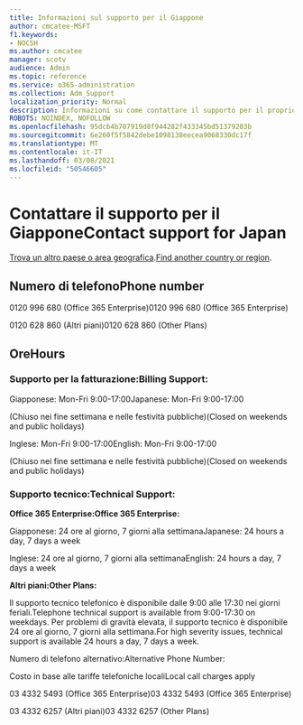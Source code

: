 ```yaml
---
title: Informazioni sul supporto per il Giappone
author: cmcatee-MSFT
f1.keywords:
- NOCSH
ms.author: cmcatee
manager: scotv
audience: Admin
ms.topic: reference
ms.service: o365-administration
ms.collection: Adm_Support
localization_priority: Normal
description: Informazioni su come contattare il supporto per il proprio paese o area geografica.
ROBOTS: NOINDEX, NOFOLLOW
ms.openlocfilehash: 95dcb4b707919d8f944282f433345bd51379203b
ms.sourcegitcommit: 6e260f5f5842debe1098138eecea9068330dc17f
ms.translationtype: MT
ms.contentlocale: it-IT
ms.lasthandoff: 03/08/2021
ms.locfileid: "50546605"
---
```

# <a name="contact-support-for-japan"></a><span data-ttu-id="018be-103">Contattare il supporto per il Giappone</span><span class="sxs-lookup"><span data-stu-id="018be-103">Contact support for Japan</span></span>

<span data-ttu-id="018be-104">[Trova un altro paese o area geografica](../contact-support-for-business-products.md).</span><span class="sxs-lookup"><span data-stu-id="018be-104">[Find another country or region](../contact-support-for-business-products.md).</span></span>

## <a name="phone-number"></a><span data-ttu-id="018be-105">Numero di telefono</span><span class="sxs-lookup"><span data-stu-id="018be-105">Phone number</span></span>
<span data-ttu-id="018be-106">0120 996 680 (Office 365 Enterprise)</span><span class="sxs-lookup"><span data-stu-id="018be-106">0120 996 680 (Office 365 Enterprise)</span></span>

<span data-ttu-id="018be-107">0120 628 860 (Altri piani)</span><span class="sxs-lookup"><span data-stu-id="018be-107">0120 628 860 (Other Plans)</span></span>

## <a name="hours"></a><span data-ttu-id="018be-108">Ore</span><span class="sxs-lookup"><span data-stu-id="018be-108">Hours</span></span>
### <a name="billing-support"></a><span data-ttu-id="018be-109">Supporto per la fatturazione:</span><span class="sxs-lookup"><span data-stu-id="018be-109">Billing Support:</span></span>

<span data-ttu-id="018be-110">Giapponese: Mon-Fri 9:00-17:00</span><span class="sxs-lookup"><span data-stu-id="018be-110">Japanese: Mon-Fri 9:00-17:00</span></span>

<span data-ttu-id="018be-111">(Chiuso nei fine settimana e nelle festività pubbliche)</span><span class="sxs-lookup"><span data-stu-id="018be-111">(Closed on weekends and public holidays)</span></span>

<span data-ttu-id="018be-112">Inglese: Mon-Fri 9:00-17:00</span><span class="sxs-lookup"><span data-stu-id="018be-112">English: Mon-Fri 9:00-17:00</span></span>

<span data-ttu-id="018be-113">(Chiuso nei fine settimana e nelle festività pubbliche)</span><span class="sxs-lookup"><span data-stu-id="018be-113">(Closed on weekends and public holidays)</span></span>

### <a name="technical-support"></a><span data-ttu-id="018be-114">Supporto tecnico:</span><span class="sxs-lookup"><span data-stu-id="018be-114">Technical Support:</span></span>

<span data-ttu-id="018be-115">**Office 365 Enterprise:**</span><span class="sxs-lookup"><span data-stu-id="018be-115">**Office 365 Enterprise:**</span></span>

<span data-ttu-id="018be-116">Giapponese: 24 ore al giorno, 7 giorni alla settimana</span><span class="sxs-lookup"><span data-stu-id="018be-116">Japanese: 24 hours a day, 7 days a week</span></span>

<span data-ttu-id="018be-117">Inglese: 24 ore al giorno, 7 giorni alla settimana</span><span class="sxs-lookup"><span data-stu-id="018be-117">English: 24 hours a day, 7 days a week</span></span>

<span data-ttu-id="018be-118">**Altri piani:**</span><span class="sxs-lookup"><span data-stu-id="018be-118">**Other Plans:**</span></span>

<span data-ttu-id="018be-119">Il supporto tecnico telefonico è disponibile dalle 9:00 alle 17:30 nei giorni feriali.</span><span class="sxs-lookup"><span data-stu-id="018be-119">Telephone technical support is available from 9:00-17:30 on weekdays.</span></span> <span data-ttu-id="018be-120">Per problemi di gravità elevata, il supporto tecnico è disponibile 24 ore al giorno, 7 giorni alla settimana.</span><span class="sxs-lookup"><span data-stu-id="018be-120">For high severity issues, technical support is available 24 hours a day, 7 days a week.</span></span>

<span data-ttu-id="018be-121">Numero di telefono alternativo:</span><span class="sxs-lookup"><span data-stu-id="018be-121">Alternative Phone Number:</span></span>

<span data-ttu-id="018be-122">Costo in base alle tariffe telefoniche locali</span><span class="sxs-lookup"><span data-stu-id="018be-122">Local call charges apply</span></span>

<span data-ttu-id="018be-123">03 4332 5493 (Office 365 Enterprise)</span><span class="sxs-lookup"><span data-stu-id="018be-123">03 4332 5493 (Office 365 Enterprise)</span></span>

<span data-ttu-id="018be-124">03 4332 6257 (Altri piani)</span><span class="sxs-lookup"><span data-stu-id="018be-124">03 4332 6257 (Other Plans)</span></span>
